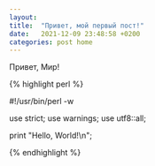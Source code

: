 ```yaml
---
layout: 
title:  "Привет, мой первый пост!"
date:   2021-12-09 23:48:58 +0200
categories: post home
---
```


Привет, Мир!

{% highlight perl %}

#!/usr/bin/perl -w

use strict;
use warnings;
use utf8::all;

print "Hello, World!\n";

{% endhighlight %}
